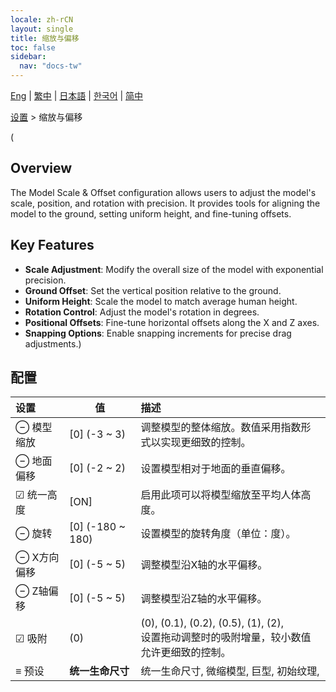 ```yaml
---
locale: zh-rCN
layout: single
title: 缩放与偏移
toc: false
sidebar:
  nav: "docs-tw"
---
```

[Eng](/dancexr/menu/2025.5/actor/scale_n_offset) | [繁中](/tw/dancexr/menu/2025.5/actor/scale_n_offset) | [日本語](/jp/dancexr/menu/2025.5/actor/scale_n_offset) | [한국어](/kr/dancexr/menu/2025.5/actor/scale_n_offset) | [简中](/zh/dancexr/menu/2025.5/actor/scale_n_offset)

[设置](../menu#设置) > 缩放与偏移

(
## Overview
The Model Scale & Offset configuration allows users to adjust the model's scale, position, and rotation with precision. It provides tools for aligning the model to the ground, setting uniform height, and fine-tuning offsets.

## Key Features
- **Scale Adjustment**: Modify the overall size of the model with exponential precision.
- **Ground Offset**: Set the vertical position relative to the ground.
- **Uniform Height**: Scale the model to match average human height.
- **Rotation Control**: Adjust the model's rotation in degrees.
- **Positional Offsets**: Fine-tune horizontal offsets along the X and Z axes.
- **Snapping Options**: Enable snapping increments for precise drag adjustments.)

## 配置

| 设置 | 值 | 描述 |
| :--- | --- | :--- |
| ⊖ 模型缩放 | [0] (-3 ~ 3) | 调整模型的整体缩放。数值采用指数形式以实现更细致的控制。
| ⊖ 地面偏移 | [0] (-2 ~ 2) | 设置模型相对于地面的垂直偏移。
| ☑ 统一高度 | [ON] | 启用此项可以将模型缩放至平均人体高度。
| ⊖ 旋转 | [0] (-180 ~ 180) | 设置模型的旋转角度（单位：度）。
| ⊖ X方向偏移 | [0] (-5 ~ 5) | 调整模型沿X轴的水平偏移。
| ⊖ Z轴偏移 | [0] (-5 ~ 5) | 调整模型沿Z轴的水平偏移。
| ☑ 吸附 | (0) | (0), (0.1), (0.2), (0.5), (1), (2), <br/>设置拖动调整时的吸附增量，较小数值允许更细致的控制。
| ≡ 预设 | **统一生命尺寸** | 统一生命尺寸, 微缩模型, 巨型, 初始纹理,  |
